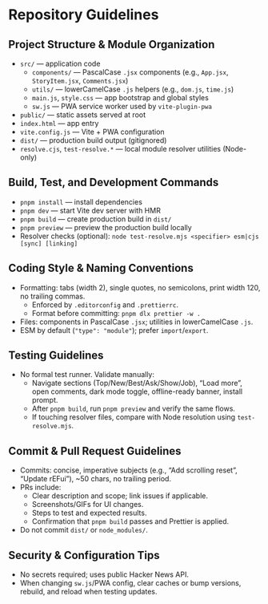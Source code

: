 # Repository Guidelines

## Project Structure & Module Organization
- `src/` — application code
  - `components/` — PascalCase `.jsx` components (e.g., `App.jsx`, `StoryItem.jsx`, `Comments.jsx`)
  - `utils/` — lowerCamelCase `.js` helpers (e.g., `dom.js`, `time.js`)
  - `main.js`, `style.css` — app bootstrap and global styles
  - `sw.js` — PWA service worker used by `vite-plugin-pwa`
- `public/` — static assets served at root
- `index.html` — app entry
- `vite.config.js` — Vite + PWA configuration
- `dist/` — production build output (gitignored)
- `resolve.cjs`, `test-resolve.*` — local module resolver utilities (Node-only)

## Build, Test, and Development Commands
- `pnpm install` — install dependencies
- `pnpm dev` — start Vite dev server with HMR
- `pnpm build` — create production build in `dist/`
- `pnpm preview` — preview the production build locally
- Resolver checks (optional): `node test-resolve.mjs <specifier> esm|cjs [sync] [linking]`

## Coding Style & Naming Conventions
- Formatting: tabs (width 2), single quotes, no semicolons, print width 120, no trailing commas.
  - Enforced by `.editorconfig` and `.prettierrc`.
  - Format before committing: `pnpm dlx prettier -w .`
- Files: components in PascalCase `.jsx`; utilities in lowerCamelCase `.js`.
- ESM by default (`"type": "module"`); prefer `import`/`export`.

## Testing Guidelines
- No formal test runner. Validate manually:
  - Navigate sections (Top/New/Best/Ask/Show/Job), “Load more”, open comments, dark mode toggle, offline-ready banner, install prompt.
  - After `pnpm build`, run `pnpm preview` and verify the same flows.
  - If touching resolver files, compare with Node resolution using `test-resolve.mjs`.

## Commit & Pull Request Guidelines
- Commits: concise, imperative subjects (e.g., “Add scrolling reset”, “Update rEFui”), ~50 chars, no trailing period.
- PRs include:
  - Clear description and scope; link issues if applicable.
  - Screenshots/GIFs for UI changes.
  - Steps to test and expected results.
  - Confirmation that `pnpm build` passes and Prettier is applied.
- Do not commit `dist/` or `node_modules/`.

## Security & Configuration Tips
- No secrets required; uses public Hacker News API.
- When changing `sw.js`/PWA config, clear caches or bump versions, rebuild, and reload when testing updates.

